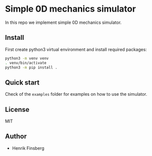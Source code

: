 # Simple 0D mechanics simulator

In this repo we implement simple 0D mechanics simulator.

## Install
First create python3 virtual environment and install required packages:
```bash
python3 -m venv venv
. venv/bin/activate
python3 -m pip install .
```

## Quick start
Check of the `examples` folder for examples on how to use the simulator.


## License
MIT

## Author
- Henrik Finsberg
